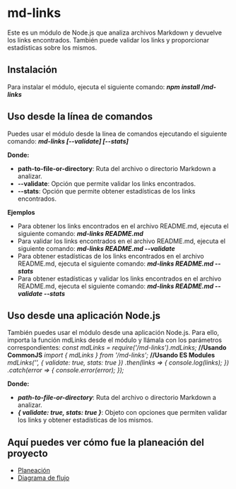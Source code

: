 # md-links
Este es un módulo de Node.js que analiza archivos Markdown y devuelve los links encontrados. También puede validar los links y proporcionar estadísticas sobre los mismos.

## Instalación
Para instalar el módulo, ejecuta el siguiente comando:
***npm install <MarianaAgudeloO>/md-links*** 

## Uso desde la línea de comandos
Puedes usar el módulo desde la línea de comandos ejecutando el siguiente comando:
***md-links <path-to-file-or-directory> [--validate] [--stats]***

**Donde:**
- **path-to-file-or-directory**: Ruta del archivo o directorio Markdown a analizar.
- **--validate**: Opción que permite validar los links encontrados.
- **--stats**: Opción que permite obtener estadísticas de los links encontrados.

**Ejemplos**
- Para obtener los links encontrados en el archivo README.md, ejecuta el siguiente comando:
***md-links README.md***
- Para validar los links encontrados en el archivo README.md, ejecuta el siguiente comando:
***md-links README.md --validate***
- Para obtener estadísticas de los links encontrados en el archivo README.md, ejecuta el siguiente comando:
***md-links README.md --stats***
- Para obtener estadísticas y validar los links encontrados en el archivo README.md, ejecuta el siguiente comando:
***md-links README.md --validate --stats***

## Uso desde una aplicación Node.js
También puedes usar el módulo desde una aplicación Node.js. Para ello, importa la función mdLinks desde el módulo y llámala con los parámetros correspondientes:
*const mdLinks = require('<github-user>/md-links').mdLinks;* **//Usando CommonJS**
*import { mdLinks } from '<github-user>/md-links';* **//Usando ES Modules**
*mdLinks('<path-to-file-or-directory>', { validate: true, stats: true })
.then(links => {
  console.log(links);
})
.catch(error => {
  console.error(error);
});*

**Donde:**
- ***path-to-file-or-directory***: Ruta del archivo o directorio Markdown a analizar.
- ***{ validate: true, stats: true }***: Objeto con opciones que permiten validar los links y obtener estadísticas de los mismos.

## Aquí puedes ver cómo fue la planeación del proyecto
- [Planeación](https://github.com/users/MarianaAgudeloO/projects/1)
- [Diagrama de flujo](https://lucid.app/lucidchart/ba241cab-73d4-479d-b0dd-8bfe4114cd31/edit?viewport_loc=-659%2C174%2C2560%2C1152%2C0_0&invitationId=inv_0e1768c6-76c2-490a-a04d-7e46ede35266)